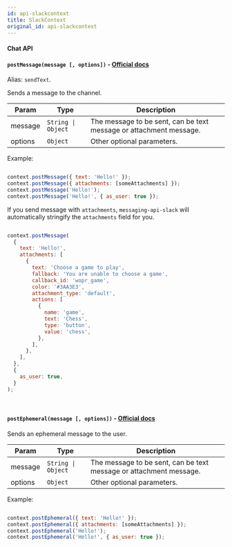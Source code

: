 ```yaml
---
id: api-slackcontext
title: SlackContext
original_id: api-slackcontext
---
```

#### Chat API

#### `postMessage(message [, options])` - [Official docs](https://api.slack.com/methods/chat.postMessage)

Alias: `sendText`.

Sends a message to the channel.

| Param   | Type                          | Description                                                        |
| ------- | ----------------------------- | ------------------------------------------------------------------ |
| message | <code>String \| Object</code> | The message to be sent, can be text message or attachment message. |
| options | `Object`               | Other optional parameters.                                         |

Example:

```js

context.postMessage({ text: 'Hello!' });
context.postMessage({ attachments: [someAttachments] });
context.postMessage('Hello!');
context.postMessage('Hello!', { as_user: true });

```

If you send message with `attachments`, `messaging-api-slack` will automatically stringify the `attachments` field for you.

```js

context.postMessage(
  {
    text: 'Hello!',
    attachments: [
      {
        text: 'Choose a game to play',
        fallback: 'You are unable to choose a game',
        callback_id: 'wopr_game',
        color: '#3AA3E3',
        attachment_type: 'default',
        actions: [
          {
            name: 'game',
            text: 'Chess',
            type: 'button',
            value: 'chess',
          },
        ],
      },
    ],
  },
  {
    as_user: true,
  }
);

```

<br />

#### `postEphemeral(message [, options])` - [Official docs](https://api.slack.com/methods/chat.postEphemeral)

Sends an ephemeral message to the user.

| Param   | Type                          | Description                                                        |
| ------- | ----------------------------- | ------------------------------------------------------------------ |
| message | <code>String \| Object</code> | The message to be sent, can be text message or attachment message. |
| options | `Object`               | Other optional parameters.                                         |

Example:

```js

context.postEphemeral({ text: 'Hello!' });
context.postEphemeral({ attachments: [someAttachments] });
context.postEphemeral('Hello!');
context.postEphemeral('Hello!', { as_user: true });

```
